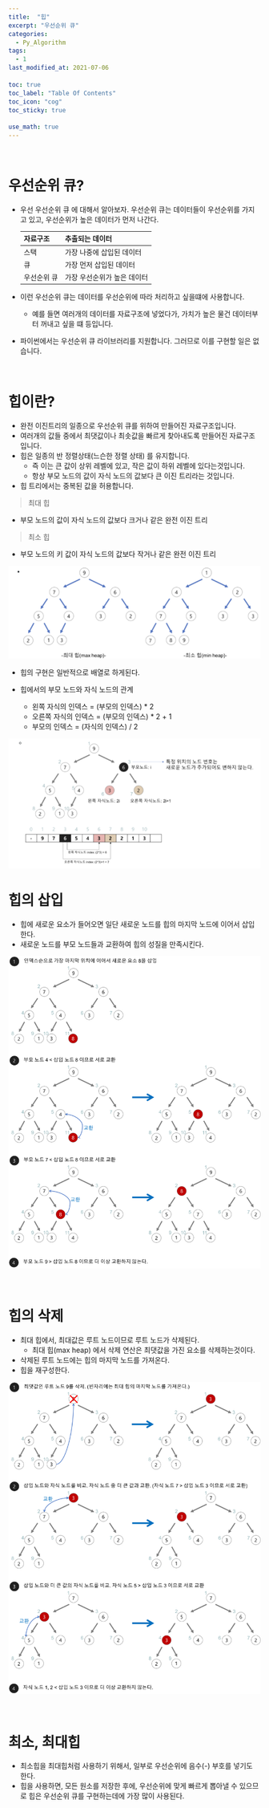 ```yaml
---
title:  "힙"
excerpt: "우선순위 큐"
categories:
  - Py_Algorithm
tags:
  - 1
last_modified_at: 2021-07-06

toc: true
toc_label: "Table Of Contents"
toc_icon: "cog"
toc_sticky: true

use_math: true
---
```


<br>

# 우선순위 큐?

- 우선 우선순위 큐 에 대해서 알아보자. 우선순위 큐는 데이터들이 우선순위를 가지고 있고, 우선순위가 높은 데이터가 먼저 나간다.

  | 자료구조    | 추출되는 데이터             |
  | ----------- | --------------------------- |
  | 스택        | 가장 나중에 삽입된 데이터   |
  | 큐          | 가장 먼저 삽입된 데이터     |
  | 우선순위 큐 | 가장 우선순위가 높은 데이터 |

- 이런 우선순위 큐는 데이터를 우선순위에 따라 처리하고 싶을떄에 사용합니다.

  - 예를 들면 여러개의 데이터를 자료구조에 넣었다가, 가치가 높은 물건 데이터부터 꺼내고 싶을 떄 등입니다. 

- 파이썬에서는 우선순위 큐 라이브러리를 지원합니다. 그러므로 이를 구현할 일은 없습니다. 

<br>

# 힙이란?

- 완전 이진트리의 일종으로 우선순위 큐를 위하여 만들어진 자료구조입니다. 
- 여러개의 값들 중에서 최댓값이나 최솟값을 빠르게 찾아내도록 만들어진 자료구조입니다. 
- 힙은 일종의 반 정렬상태(느슨한 정렬 상태) 를 유지합니다. 
  - 즉 이는 큰 값이 상위 레벨에 있고, 작은 값이 하위 레벨에 있다는것입니다.
  - 항상 부모 노드의 값이 자식 노드의 값보다 큰 이진 트리라는 것입니다. 
- 힙 트리에서는 중복된 값을 허용합니다. 

> 최대 힙

- 부모 노드의 값이 자식 노드의 값보다 크거나 같은 완전 이진 트리

> 최소 힙

- 부모 노드의 키 값이 자식 노드의 값보다 작거나 같은 완전 이진 트리

![png](/assets/images/Python/9_1.png)

- 힙의 구현은 일반적으로 배열로 하게된다. 

- 힙에서의 부모 노드와 자식 노드의 관계
  - 왼쪽 자식의 인덱스 = (부모의 인덱스) * 2
  - 오른쪽 자식의 인덱스 = (부모의 인덱스) * 2 + 1
  - 부모의 인덱스 = (자식의 인덱스) / 2

![png](/assets/images/Python/9_2.png)



# 힙의 삽입

- 힙에 새로운 요소가 들어오면 일단 새로운 노드를 힙의 마지막 노드에 이어서 삽입한다.
- 새로운 노드를 부모 노드들과 교환하여 힙의 성질을 만족시킨다.

![png](/assets/images/Python/9_3.png)

<br>

# 힙의 삭제

- 최대 힙에서, 최대값은 루트 노드이므로 루트 노드가 삭제된다. 
  - 최대 힙(max heap) 에서 삭제 연산은 최댓값을 가진 요소를 삭제하는것이다.
- 삭제된 루트 노드에는 힙의 마지막 노드를 가져온다.
- 힙을 재구성한다.

![png](/assets/images/Python/9_4.png)

<br>

# 최소, 최대힙

- 최소힙을 최대힙처럼 사용하기 위해서, 일부로 우선순위에 음수(-) 부호를 넣기도 한다. 
- 힙을 사용하면, 모든 원소를 저장한 후에, 우선순위에 맞게 빠르게 뽑아낼 수 있으므로 힙은 우선순위 큐를 구현하는데에 가장 많이 사용된다.


